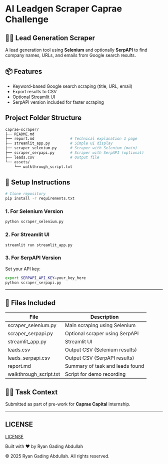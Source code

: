 # AI Leadgen Scraper Caprae Challenge

## 🕵️‍♂️ Lead Generation Scraper

A lead generation tool using **Selenium** and optionally **SerpAPI** to find company names, URLs, and emails from Google search results.

## 📦 Features

- Keyword-based Google search scraping (title, URL, email)
- Export results to CSV
- Optional Streamlit UI
- SerpAPI version included for faster scraping

## Project Folder Structure

```sh
caprae-scraper/
├── README.md
├── report.md                # Technical explanation 1 page
├── streamlit_app.py         # Simple UI display
├── scraper_selenium.py      # Scraper with Selenium (main)
├── scraper_serpapi.py       # Scraper with SerpAPI (optional)
├── leads.csv                # Output file
└── assets/
    └── walkthrough_script.txt

```

## 🚀 Setup Instructions

```bash
# Clone repository
pip install -r requirements.txt
```

### 1. For Selenium Version

```bash
python scraper_selenium.py
```

### 2. For Streamlit UI

```bash
streamlit run streamlit_app.py
```

### 3. For SerpAPI Version

Set your API key:

```bash
export SERPAPI_API_KEY=your_key_here
python scraper_serpapi.py
```

---

## 📄 Files Included

| File                   | Description                     |
| ---------------------- | ------------------------------- |
| scraper_selenium.py    | Main scraping using Selenium    |
| scraper_serpapi.py     | Optional scraper using SerpAPI  |
| streamlit_app.py       | Streamlit UI                    |
| leads.csv              | Output CSV (Selenium results)   |
| leads_serpapi.csv      | Output CSV (SerpAPI results)    |
| report.md              | Summary of task and leads found |
| walkthrough_script.txt | Script for demo recording       |

## 🧑‍💼 Task Context

Submitted as part of pre-work for **Caprae Capital** internship.

---

## LICENSE

[LICENSE](LICENSE)

Built with ❤️ by Ryan Gading Abdullah

&copy; 2025 Ryan Gading Abdullah. All rights reserved.
